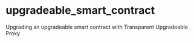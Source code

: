 # upgradeable_smart_contract
Upgrading an upgradeable smart contract with Transparent Upgradeable Proxy
